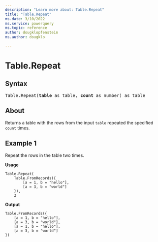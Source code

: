 ```yaml
---
description: "Learn more about: Table.Repeat"
title: "Table.Repeat"
ms.date: 3/10/2022
ms.service: powerquery
ms.topic: reference
author: dougklopfenstein
ms.author: dougklo

---
```

# Table.Repeat

## Syntax

<pre>
Table.Repeat(<b>table</b> as table, <b>count</b> as number) as table  
</pre>
  
## About

Returns a table with the rows from the input `table` repeated the specified `count` times.

## Example 1

Repeat the rows in the table two times.

**Usage**

```powerquery-m
Table.Repeat(
    Table.FromRecords({
        [a = 1, b = "hello"],
        [a = 3, b = "world"]
    }),
    2

```

**Output**

```powerquery-m
Table.FromRecords({
    [a = 1, b = "hello"],
    [a = 3, b = "world"],
    [a = 1, b = "hello"],
    [a = 3, b = "world"]
})
```
